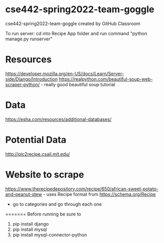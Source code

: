 # cse442-spring2022-team-goggle
cse442-spring2022-team-goggle created by GitHub Classroom

To run server: cd into Recipe App folder and run command "python manage.py runserver"

# Resources
https://developer.mozilla.org/en-US/docs/Learn/Server-side/Django/Introduction
https://realpython.com/beautiful-soup-web-scraper-python/ - really good beautiful soup tutorial
# Data
https://esha.com/resources/additional-databases/

# Potential Data
http://pic2recipe.csail.mit.edu/

# Website to scrape
https://www.therecipedepository.com/recipe/650/african-sweet-potato-and-peanut-stew - uses Recipe format from https://schema.org/Recipe
  - go to categories and go through each one

=======
Before running be sure to
1. pip install django
2. pip install mysql
2. pip install mysql-connector-python

